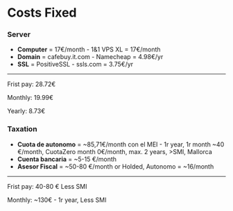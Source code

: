 # Costs Fixed


### Server

- **Computer** = 17€/month - 1&1 VPS XL = 17€/month
- **Domain** = cafebuy.it.com - Namecheap = 4.98€/yr
- **SSL** = PositiveSSL - ssls.com = 3.75€/yr
---------

Frist pay: 28.72€

Monthly: 19.99€

Yearly: 8.73€


### Taxation

- **Cuota de autonomo** =  ~85,71€/month con el MEI - 1r year, 1r month ~40 €/month, CuotaZero month 0€/month, max. 2 years, >SMI, Mallorca
- **Cuenta bancaria** = ~5-15 €/month
- **Asesor Fiscal** = ~50-80 €/month or Holded, Autonomo = ~16/month

---------

Frist pay: 40-80 € Less SMI

Monthly: ~130€ - 1r year, Less SMI